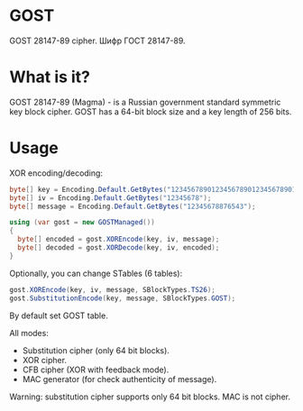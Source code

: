 # GOST
GOST 28147-89 cipher. Шифр ГОСТ 28147-89.

# What is it?
GOST 28147-89 (Magma) - is a Russian government standard symmetric key block cipher.
GOST has a 64-bit block size and a key length of 256 bits.

# Usage
XOR encoding/decoding:
```cs
byte[] key = Encoding.Default.GetBytes("12345678901234567890123456789012");
byte[] iv = Encoding.Default.GetBytes("12345678");
byte[] message = Encoding.Default.GetBytes("12345678876543");

using (var gost = new GOSTManaged())
{
  byte[] encoded = gost.XOREncode(key, iv, message);
  byte[] decoded = gost.XORDecode(key, iv, encoded);
}
```

Optionally, you can change STables (6 tables):
```cs
gost.XOREncode(key, iv, message, SBlockTypes.TS26);
gost.SubstitutionEncode(key, message, SBlockTypes.GOST);
```
By default set GOST table.

All modes:
* Substitution cipher (only 64 bit blocks).
* XOR cipher.
* CFB cipher (XOR with feedback mode).
* MAC generator (for check authenticity of message).

Warning: substitution cipher supports only 64 bit blocks. MAC is not cipher.
